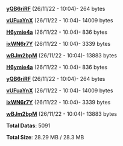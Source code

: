 [**yQB6riRF**](/data/yQB6riRF.txt) (26/11/22 - 10:04)- 264 bytes

[**vUFuaYnX**](/data/vUFuaYnX.txt) (26/11/22 - 10:04)- 14009 bytes

[**H6ymie4a**](/data/H6ymie4a.txt) (26/11/22 - 10:04)- 836 bytes

[**ixWN6r7Y**](/data/ixWN6r7Y.txt) (26/11/22 - 10:04)- 3339 bytes

[**wBJm2bpM**](/data/wBJm2bpM.txt) (26/11/22 - 10:04)- 13883 bytes

[**H6ymie4a**](/data/H6ymie4a.txt) (26/11/22 - 10:04)- 836 bytes

[**yQB6riRF**](/data/yQB6riRF.txt) (26/11/22 - 10:04)- 264 bytes

[**vUFuaYnX**](/data/vUFuaYnX.txt) (26/11/22 - 10:04)- 14009 bytes

[**ixWN6r7Y**](/data/ixWN6r7Y.txt) (26/11/22 - 10:04)- 3339 bytes

[**wBJm2bpM**](/data/wBJm2bpM.txt) (26/11/22 - 10:04)- 13883 bytes

**Total Datas**: 5091

**Total Size**: 28.29 MB / 28.3 MB